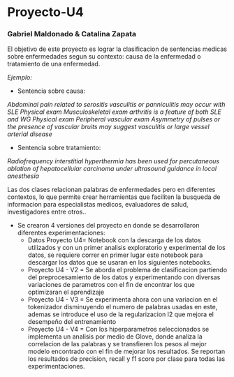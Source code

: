 # Proyecto-U4
### Gabriel Maldonado & Catalina Zapata
El objetivo de este proyecto es lograr la clasificacion de sentencias medicas sobre enfermedades segun su contexto: causa de la enfermedad o tratamiento de una enfermedad.

*Ejemplo:*
* Sentencia sobre causa: 

*Abdominal pain related to serositis vasculitis or panniculitis may occur with SLE Physical exam Musculoskeletal exam arthritis is a feature of both SLE and WG Physical exam Peripheral vascular exam Asymmetry of pulses or the presence of vascular bruits may suggest vasculitis or large vessel arterial disease* 
* Sentencia sobre tratamiento: 

*Radiofrequency interstitial hyperthermia has been used for percutaneous ablation of hepatocellular carcinoma  under ultrasound guidance in local anesthesia* 

Las dos clases relacionan palabras de enfermedades pero en diferentes contextos, lo que permite crear herramientas que faciliten la busqueda de informacion para especialistas medicos, evaluadores de salud, investigadores entre otros..

* Se crearon 4 versiones del proyecto en donde se desarrollaron diferentes experimentaciones:
     * Datos Proyecto U4= Notebook con la descarga de los datos utilizados y con un primer analisis exploratorio y experimental de los datos, se requiere correr en primer lugar este notebook para descargar los datos que se usaran en los siguientes notebooks.
     * Proyecto U4 - V2 = Se aborda el problema de clasificacion partiendo del preprocesamiento de los datos  y experimentando              con diversas variaciones de parametros con el fin de encontrar los que optimizaran el aprendizaje
     * Proyecto U4 - V3 = Se experimenta ahora con una variacion en el tokenizador disminuyendo el numero de palabras usadas en este, ademas se introduce el uso de la regularizacion l2 que mejora el desempeño del entrenamiento
     * Proyecto U4 - V4 = Con los hiperparametros seleccionados se implementa un analisis por medio de Glove, donde analiza la correlacion de las palabras y se transfieren los pesos al mejor modelo encontrado con el fin de mejorar los resultados. Se reportan los resultados de precision, recall y f1 score por clase para todas las experimentaciones.
     
 
